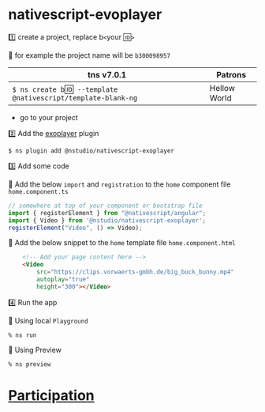 # nativescript-evoplayer

:one: create a project, replace b`<`your :id:`>`

:pushpin: for example the project name will be `b300098957` 

|  tns v7.0.1                                                                  |  Patrons                          |
|------------------------------------------------------------------------------|-----------------------------------|
| `$ ns create b`:id:` --template @nativescript/template-blank-ng`             |  Hellow World                     |

* go to your project 


:two: Add the [exoplayer](https://www.npmjs.com/package/@nstudio/nativescript-exoplayer) plugin

```
$ ns plugin add @nstudio/nativescript-exoplayer
```




:three: Add some code

:pushpin: Add the below `import` and `registration` to the `home` component file `home.component.ts`

```typescript
// somewhere at top of your component or bootstrap file
import { registerElement } from "@nativescript/angular";
import { Video } from '@nstudio/nativescript-exoplayer';
registerElement("Video", () => Video);
```

:pushpin: Add the below snippet to the `home` template file `home.component.html`


```html
    <!-- Add your page content here -->
    <Video
        src="https://clips.vorwaerts-gmbh.de/big_buck_bunny.mp4"
        autoplay="true"
        height="300"></Video>
``````

:four: Run the app

:pushpin: Using local `Playground`

```
% ns run
```

:pushpin: Using Preview

```
% ns preview
```


# [Participation](Participation.md)
